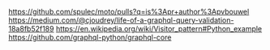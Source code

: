 https://github.com/spulec/moto/pulls?q=is%3Apr+author%3Apvbouwel
https://medium.com/@cjoudrey/life-of-a-graphql-query-validation-18a8fb52f189
https://en.wikipedia.org/wiki/Visitor_pattern#Python_example
https://github.com/graphql-python/graphql-core